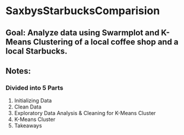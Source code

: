# SaxbysStarbucksComparision

## Goal: Analyze data using Swarmplot and K-Means Clustering of a local coffee shop and a local Starbucks.

## Notes:

### Divided into 5 Parts
  1. Initializing Data
  2. Clean Data
  3. Exploratory Data Analysis & Cleaning for K-Means Cluster
  4. K-Means Cluster
  5. Takeaways

  
